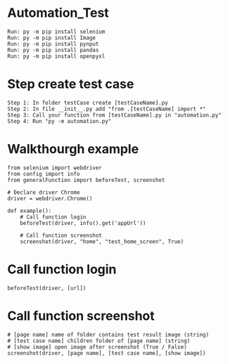 # Automation_Test
    Run: py -m pip install selenium
    Run: py -m pip install Image
    Run: py -m pip install pynput
    Run: py -m pip install pandas
    Run: py -m pip install openpyxl

# Step create test case
    Step 1: In folder testCase create [testCaseName].py
    Step 2: In file __init__.py add "from .[testCaseName] import *"
    Step 3: Call your function from [testCaseName].py in "automation.py"
    Step 4: Run "py -m automation.py"

# Walkthourgh example
    from selenium import webdriver
    from config import info
    from generalFunction import beforeTest, screenshot

    # Declare driver Chrome
    driver = webdriver.Chrome()

    def example():
        # Call function login
        beforeTest(driver, info().get('appUrl'))

        # Call function screenshot
        screenshot(driver, "home", "test_home_screen", True)

# Call function login
    beforeTest(driver, [url])

# Call function screenshot
    # [page name] name of folder contains test result image (string)
    # [test case name] children folder of [page name] (string)
    # [show image] open image after screenshot (True / False)
    screenshot(driver, [page name], [test case name], [show image])